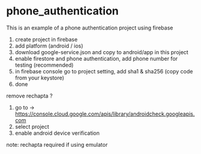 # phone_authentication
This is an example of a phone authentication project using firebase

1. create project in firebase
2. add platform (android / ios)
3. download google-service.json and copy to android/app in this project
4. enable firestore and phone authentication, add phone number for testing (recommended)
5. in firebase console go to project setting, add sha1 & sha256 (copy code from your keystore)
6. done

remove rechapta ? 
1. go to -> https://console.cloud.google.com/apis/library/androidcheck.googleapis.com
2. select project 
3. enable android device verification

note: rechapta required if using emulator
